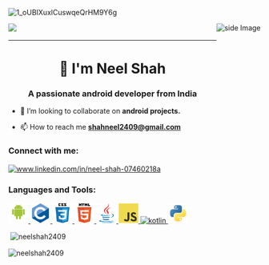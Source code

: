 ![1_oUBIXuxlCuswqeQrHM9Y6g](https://user-images.githubusercontent.com/53599318/99911654-edaf7d00-2d1b-11eb-8b33-396bff4a7575.gif)
<p>
  <img src="https://camo.githubusercontent.com/992babdffd8c74a1502de375fbdf7e4d54773242/68747470733a2f2f6d656469612e67697068792e636f6d2f6d656469612f53576f536b4e36447854737a71494b4571762f67697068792e676966" width="auto" height="300"/>
<img src="https://github.com/kumarjeetray/kumarjeetray/blob/main/life_balance.gif" alt="side Image" align="right" width="auto" height="300" />
</p>
<hr>
<p>
<h1 align="center"> 👋 I'm Neel Shah </h1>
<h3 align="center">A passionate android developer from India</h3>

- 👯 I’m looking to collaborate on **android projects.**

- 📫 How to reach me **shahneel2409@gmail.com**

<h3 align="left">Connect with me:</h3>
<p align="left">
<a href="www.linkedin.com/in/neel-shah-07460218a" target="blank"><img align="center" src="https://raw.githubusercontent.com/rahuldkjain/github-profile-readme-generator/master/src/images/icons/Social/linked-in-alt.svg" alt="www.linkedin.com/in/neel-shah-07460218a" height="30" width="40" /></a>
</p>

<h3 align="left">Languages and Tools:</h3>
<p align="left"> <a href="https://developer.android.com" target="_blank"> <img src="https://raw.githubusercontent.com/devicons/devicon/master/icons/android/android-original-wordmark.svg" alt="android" width="40" height="40"/> </a> <a href="https://www.cprogramming.com/" target="_blank"> <img src="https://raw.githubusercontent.com/devicons/devicon/master/icons/c/c-original.svg" alt="c" width="40" height="40"/> </a> <a href="https://www.w3schools.com/css/" target="_blank"> <img src="https://raw.githubusercontent.com/devicons/devicon/master/icons/css3/css3-original-wordmark.svg" alt="css3" width="40" height="40"/> </a> <a href="https://www.w3.org/html/" target="_blank"> <img src="https://raw.githubusercontent.com/devicons/devicon/master/icons/html5/html5-original-wordmark.svg" alt="html5" width="40" height="40"/> </a> <a href="https://www.java.com" target="_blank"> <img src="https://raw.githubusercontent.com/devicons/devicon/master/icons/java/java-original.svg" alt="java" width="40" height="40"/> </a> <a href="https://developer.mozilla.org/en-US/docs/Web/JavaScript" target="_blank"> <img src="https://raw.githubusercontent.com/devicons/devicon/master/icons/javascript/javascript-original.svg" alt="javascript" width="40" height="40"/> </a> <a href="https://kotlinlang.org" target="_blank"> <img src="https://www.vectorlogo.zone/logos/kotlinlang/kotlinlang-icon.svg" alt="kotlin" width="40" height="40"/> </a> <a href="https://www.python.org" target="_blank"> <img src="https://raw.githubusercontent.com/devicons/devicon/master/icons/python/python-original.svg" alt="python" width="40" height="40"/> </a> </p>

<p>&nbsp;<img align="center" src="https://github-readme-stats.vercel.app/api?username=neelshah2409&show_icons=true&locale=en" alt="neelshah2409" theme="tokyonight"/></p>

<p><img align="center" src="https://github-readme-streak-stats.herokuapp.com/?user=neelshah2409&" alt="neelshah2409" /></p>
